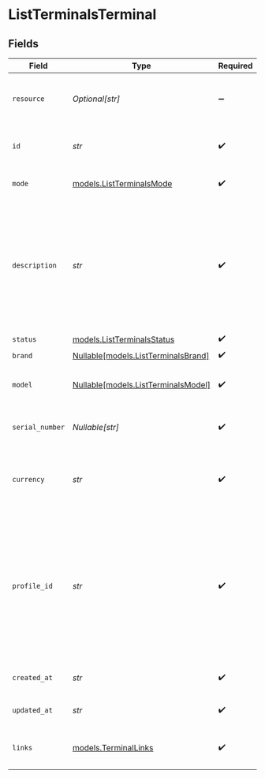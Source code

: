 # ListTerminalsTerminal


## Fields

| Field                                                                                                                                                                                                                                                                                                                      | Type                                                                                                                                                                                                                                                                                                                       | Required                                                                                                                                                                                                                                                                                                                   | Description                                                                                                                                                                                                                                                                                                                | Example                                                                                                                                                                                                                                                                                                                    |
| -------------------------------------------------------------------------------------------------------------------------------------------------------------------------------------------------------------------------------------------------------------------------------------------------------------------------- | -------------------------------------------------------------------------------------------------------------------------------------------------------------------------------------------------------------------------------------------------------------------------------------------------------------------------- | -------------------------------------------------------------------------------------------------------------------------------------------------------------------------------------------------------------------------------------------------------------------------------------------------------------------------- | -------------------------------------------------------------------------------------------------------------------------------------------------------------------------------------------------------------------------------------------------------------------------------------------------------------------------- | -------------------------------------------------------------------------------------------------------------------------------------------------------------------------------------------------------------------------------------------------------------------------------------------------------------------------- |
| `resource`                                                                                                                                                                                                                                                                                                                 | *Optional[str]*                                                                                                                                                                                                                                                                                                            | :heavy_minus_sign:                                                                                                                                                                                                                                                                                                         | Indicates the response contains a terminal object. Will always contain the string `terminal` for this endpoint.                                                                                                                                                                                                            |                                                                                                                                                                                                                                                                                                                            |
| `id`                                                                                                                                                                                                                                                                                                                       | *str*                                                                                                                                                                                                                                                                                                                      | :heavy_check_mark:                                                                                                                                                                                                                                                                                                         | The identifier uniquely referring to this terminal. Example: `term_7MgL4wea46qkRcoTZjWEH`.                                                                                                                                                                                                                                 | term_vytxeTZskVKR7C7WgdSP3d                                                                                                                                                                                                                                                                                                |
| `mode`                                                                                                                                                                                                                                                                                                                     | [models.ListTerminalsMode](../models/listterminalsmode.md)                                                                                                                                                                                                                                                                 | :heavy_check_mark:                                                                                                                                                                                                                                                                                                         | Whether this entity was created in live mode or in test mode.                                                                                                                                                                                                                                                              | live                                                                                                                                                                                                                                                                                                                       |
| `description`                                                                                                                                                                                                                                                                                                              | *str*                                                                                                                                                                                                                                                                                                                      | :heavy_check_mark:                                                                                                                                                                                                                                                                                                         | A short description of the terminal. The description can be used as an identifier for the terminal. Currently, the<br/>description is set when the terminal is initially configured. It will be visible in the Mollie Dashboard, and it<br/>may be visible on the device itself depending on the device.                   | Main Terminal                                                                                                                                                                                                                                                                                                              |
| `status`                                                                                                                                                                                                                                                                                                                   | [models.ListTerminalsStatus](../models/listterminalsstatus.md)                                                                                                                                                                                                                                                             | :heavy_check_mark:                                                                                                                                                                                                                                                                                                         | The status of the terminal.                                                                                                                                                                                                                                                                                                | active                                                                                                                                                                                                                                                                                                                     |
| `brand`                                                                                                                                                                                                                                                                                                                    | [Nullable[models.ListTerminalsBrand]](../models/listterminalsbrand.md)                                                                                                                                                                                                                                                     | :heavy_check_mark:                                                                                                                                                                                                                                                                                                         | The brand of the terminal.                                                                                                                                                                                                                                                                                                 | PAX                                                                                                                                                                                                                                                                                                                        |
| `model`                                                                                                                                                                                                                                                                                                                    | [Nullable[models.ListTerminalsModel]](../models/listterminalsmodel.md)                                                                                                                                                                                                                                                     | :heavy_check_mark:                                                                                                                                                                                                                                                                                                         | The model of the terminal. For example for a PAX A920, this field's value will be `A920`.                                                                                                                                                                                                                                  | A920                                                                                                                                                                                                                                                                                                                       |
| `serial_number`                                                                                                                                                                                                                                                                                                            | *Nullable[str]*                                                                                                                                                                                                                                                                                                            | :heavy_check_mark:                                                                                                                                                                                                                                                                                                         | The serial number of the terminal. The serial number is provided at terminal creation time.                                                                                                                                                                                                                                | 1234567890                                                                                                                                                                                                                                                                                                                 |
| `currency`                                                                                                                                                                                                                                                                                                                 | *str*                                                                                                                                                                                                                                                                                                                      | :heavy_check_mark:                                                                                                                                                                                                                                                                                                         | The currency configured on the terminal, in ISO 4217 format. Currently most of our terminals are bound to a<br/>specific currency, chosen during setup.                                                                                                                                                                    | EUR                                                                                                                                                                                                                                                                                                                        |
| `profile_id`                                                                                                                                                                                                                                                                                                               | *str*                                                                                                                                                                                                                                                                                                                      | :heavy_check_mark:                                                                                                                                                                                                                                                                                                         | The identifier referring to the [profile](get-profile) this entity belongs to.<br/><br/>Most API credentials are linked to a single profile. In these cases the `profileId` can be omitted in the creation<br/>request. For organization-level credentials such as OAuth access tokens however, the `profileId` parameter is<br/>required. | pfl_5B8cwPMGnU                                                                                                                                                                                                                                                                                                             |
| `created_at`                                                                                                                                                                                                                                                                                                               | *str*                                                                                                                                                                                                                                                                                                                      | :heavy_check_mark:                                                                                                                                                                                                                                                                                                         | The entity's date and time of creation, in [ISO 8601](https://en.wikipedia.org/wiki/ISO_8601) format.                                                                                                                                                                                                                      | 2024-03-20T09:13:37.0Z                                                                                                                                                                                                                                                                                                     |
| `updated_at`                                                                                                                                                                                                                                                                                                               | *str*                                                                                                                                                                                                                                                                                                                      | :heavy_check_mark:                                                                                                                                                                                                                                                                                                         | The entity's date and time of creation, in [ISO 8601](https://en.wikipedia.org/wiki/ISO_8601) format.                                                                                                                                                                                                                      | 2025-03-20T09:13:37.0Z                                                                                                                                                                                                                                                                                                     |
| `links`                                                                                                                                                                                                                                                                                                                    | [models.TerminalLinks](../models/terminallinks.md)                                                                                                                                                                                                                                                                         | :heavy_check_mark:                                                                                                                                                                                                                                                                                                         | An object with several relevant URLs. Every URL object will contain an `href` and a `type` field.                                                                                                                                                                                                                          |                                                                                                                                                                                                                                                                                                                            |